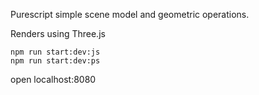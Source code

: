 Purescript simple scene model and geometric operations. 

Renders using Three.js 

```
npm run start:dev:js
npm run start:dev:ps
```

open localhost:8080
